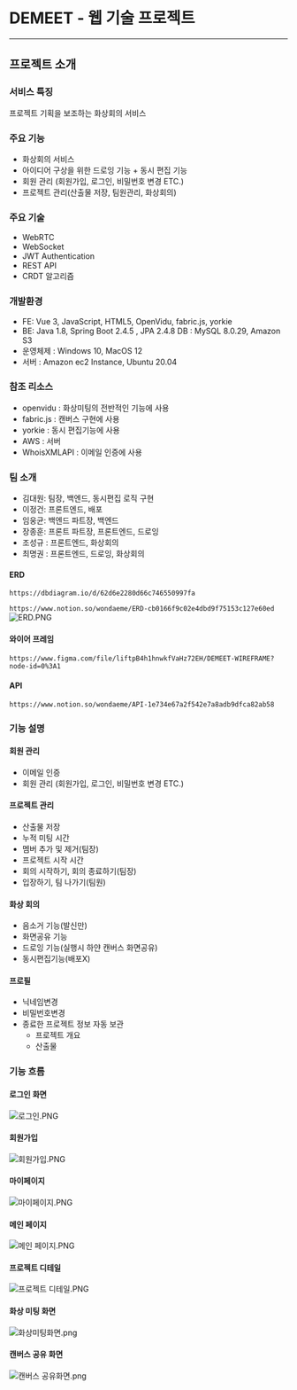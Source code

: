 

# DEMEET - 웹 기술 프로젝트

------

## **프로젝트 소개**

### 서비스 특징

프로젝트 기획을 보조하는 화상회의 서비스

### 주요 기능

- 화상회의 서비스
- 아이디어 구상을 위한 드로잉 기능 + 동시 편집 기능
- 회원 관리 (회원가입, 로그인, 비밀번호 변경 ETC.)
- 프로젝트 관리(산출물 저장, 팀원관리, 화상회의)

### 주요 기술

- WebRTC
- WebSocket
- JWT Authentication
- REST API
- CRDT 알고리즘

### 개발환경

- FE: Vue 3, JavaScript, HTML5, OpenVidu, fabric.js, yorkie
- BE: Java 1.8, Spring Boot 2.4.5 , JPA 2.4.8 DB : MySQL 8.0.29, Amazon S3
- 운영체제 : Windows 10, MacOS 12
- 서버 : Amazon ec2 Instance, Ubuntu 20.04

### 참조 리소스

- openvidu : 화상미팅의 전반적인 기능에 사용
- fabric.js : 캔버스 구현에 사용
- yorkie : 동시 편집기능에 사용
- AWS : 서버
- WhoisXMLAPI : 이메일 인증에 사용


### **팀 소개**

- 김대원: 팀장, 백엔드, 동시편집 로직 구현
- 이정건: 프론트엔드, 배포
- 임웅균: 백엔드 파트장, 백엔드
- 장종훈: 프론트 파트장, 프론트엔드, 드로잉
- 조성규 : 프론트엔드, 화상회의
- 최명권 : 프론트엔드, 드로잉, 화상회의

#### **ERD**

`https://dbdiagram.io/d/62d6e2280d66c746550997fa`

`https://www.notion.so/wondaeme/ERD-cb0166f9c02e4dbd9f75153c127e60ed`![ERD.PNG](./image/ERD.PNG)

#### **와이어 프레임**

`https://www.figma.com/file/liftpB4h1hnwkfVaHz72EH/DEMEET-WIREFRAME?node-id=0%3A1`

#### **API**

`https://www.notion.so/wondaeme/API-1e734e67a2f542e7a8adb9dfca82ab58`

### **기능 설명**

#### 회원 관리

- 이메일 인증
- 회원 관리 (회원가입, 로그인, 비밀번호 변경 ETC.)

#### 프로젝트 관리

- 산출물 저장
- 누적 미팅 시간
- 멤버 추가 및 제거(팀장)
- 프로젝트 시작 시간
- 회의 시작하기, 회의 종료하기(팀장)
- 입장하기, 팀 나가기(팀원)

#### 화상 회의

- 음소거 기능(발신만)
- 화면공유 기능
- 드로잉 기능(실행시 하얀 캔버스 화면공유)
- 동시편집기능(배포X)

#### 프로필

- 닉네임변경
- 비밀번호변경
- 종료한 프로젝트 정보 자동 보관
  - 프로젝트 개요
  - 산출물

### 기능 흐름

#### 로그인 화면

![로그인.PNG](./image/로그인.PNG)

#### 회원가입

![회원가입.PNG](./image/회원가입.PNG)

#### 마이페이지

![마이페이지.PNG](./image/마이페이지.PNG)

#### 메인 페이지

![메인 페이지.PNG](./image/메인_페이지.PNG)

#### 프로젝트 디테일

![프로젝트 디테일.PNG](./image/프로젝트_디테일.PNG)

#### 화상 미팅 화면

![화상미팅화면.png](./image/화상미팅화면.png)

#### 캔버스 공유 화면

![캔버스 공유화면.png](./image/캔버스_공유화면.png)
